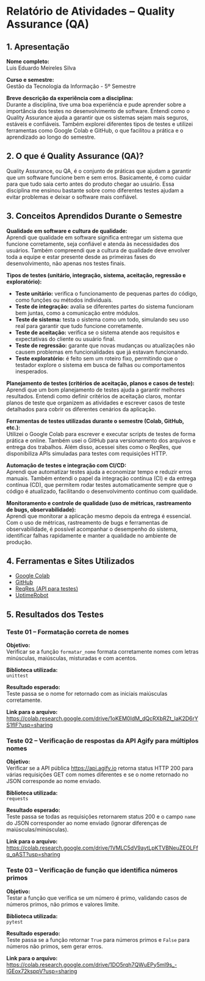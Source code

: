 # Relatório de Atividades – Quality Assurance (QA)

## 1. Apresentação

**Nome completo:**  
Luis Eduardo Meireles Silva

**Curso e semestre:**  
Gestão da Tecnologia da Informação - 5º Semestre

**Breve descrição da experiência com a disciplina:**  
Durante a disciplina, tive uma boa experiência e pude aprender sobre a importância dos testes no desenvolvimento de software. Entendi como o Quality Assurance ajuda a garantir que os sistemas sejam mais seguros, estáveis e confiáveis. Também explorei diferentes tipos de testes e utilizei ferramentas como Google Colab e GitHub, o que facilitou a prática e o aprendizado ao longo do semestre.


## 2. O que é Quality Assurance (QA)?

Quality Assurance, ou QA, é o conjunto de práticas que ajudam a garantir que um software funcione bem e sem erros. Basicamente, é como cuidar para que tudo saia certo antes do produto chegar ao usuário. Essa disciplina me ensinou bastante sobre como diferentes testes ajudam a evitar problemas e deixar o software mais confiável.


## 3. Conceitos Aprendidos Durante o Semestre

**Qualidade em software e cultura de qualidade:**  
Aprendi que qualidade em software significa entregar um sistema que funcione corretamente, seja confiável e atenda às necessidades dos usuários. Também compreendi que a cultura de qualidade deve envolver toda a equipe e estar presente desde as primeiras fases do desenvolvimento, não apenas nos testes finais.

**Tipos de testes (unitário, integração, sistema, aceitação, regressão e exploratório):**

- **Teste unitário:** verifica o funcionamento de pequenas partes do código, como funções ou métodos individuais.  
- **Teste de integração:** avalia se diferentes partes do sistema funcionam bem juntas, como a comunicação entre módulos.  
- **Teste de sistema:** testa o sistema como um todo, simulando seu uso real para garantir que tudo funcione corretamente.  
- **Teste de aceitação:** verifica se o sistema atende aos requisitos e expectativas do cliente ou usuário final.  
- **Teste de regressão:** garante que novas mudanças ou atualizações não causem problemas em funcionalidades que já estavam funcionando.  
- **Teste exploratório:** é feito sem um roteiro fixo, permitindo que o testador explore o sistema em busca de falhas ou comportamentos inesperados.

**Planejamento de testes (critérios de aceitação, planos e casos de teste):**  
Aprendi que um bom planejamento de testes ajuda a garantir melhores resultados. Entendi como definir critérios de aceitação claros, montar planos de teste que organizem as atividades e escrever casos de teste detalhados para cobrir os diferentes cenários da aplicação.

**Ferramentas de testes utilizadas durante o semestre (Colab, GitHub, etc.):**  
Utilizei o Google Colab para escrever e executar scripts de testes de forma prática e online. Também usei o GitHub para versionamento dos arquivos e entrega dos trabalhos. Além disso, acessei sites como o ReqRes, que disponibiliza APIs simuladas para testes com requisições HTTP.

**Automação de testes e integração com CI/CD:**  
Aprendi que automatizar testes ajuda a economizar tempo e reduzir erros manuais. Também entendi o papel da integração contínua (CI) e da entrega contínua (CD), que permitem rodar testes automaticamente sempre que o código é atualizado, facilitando o desenvolvimento contínuo com qualidade.

**Monitoramento e controle de qualidade (uso de métricas, rastreamento de bugs, observabilidade):**  
Aprendi que monitorar a aplicação mesmo depois da entrega é essencial. Com o uso de métricas, rastreamento de bugs e ferramentas de observabilidade, é possível acompanhar o desempenho do sistema, identificar falhas rapidamente e manter a qualidade no ambiente de produção.


## 4. Ferramentas e Sites Utilizados

- [Google Colab](https://colab.research.google.com/)
- [GitHub](https://github.com/)
- [ReqRes (API para testes)](https://reqres.in/)
- [UptimeRobot](https://uptimerobot.com/)


## 5. Resultados dos Testes

### Teste 01 – Formatação correta de nomes

**Objetivo:**  
Verificar se a função `formatar_nome` formata corretamente nomes com letras minúsculas, maiúsculas, misturadas e com acentos.

**Biblioteca utilizada:**  
`unittest`

**Resultado esperado:**  
Teste passa se o nome for retornado com as iniciais maiúsculas corretamente.

**Link para o arquivo:**  
https://colab.research.google.com/drive/1oKEM0IdM_dQcRXbRZt_IaK2D6rYS1flF?usp=sharing


### Teste 02 – Verificação de respostas da API Agify para múltiplos nomes

**Objetivo:**  
Verificar se a API pública https://api.agify.io retorna status HTTP 200 para várias requisições GET com nomes diferentes e se o nome retornado no JSON corresponde ao nome enviado.

**Biblioteca utilizada:**  
`requests`

**Resultado esperado:**  
Teste passa se todas as requisições retornarem status 200 e o campo `name` do JSON corresponder ao nome enviado (ignorar diferenças de maiúsculas/minúsculas).

**Link para o arquivo:**  
https://colab.research.google.com/drive/1VMLC5dV9aytLpKTVBNeuZEOLFfq_qAST?usp=sharing


### Teste 03 – Verificação de função que identifica números primos

**Objetivo:**  
Testar a função que verifica se um número é primo, validando casos de números primos, não primos e valores limite.

**Biblioteca utilizada:**  
`pytest`

**Resultado esperado:**  
Teste passa se a função retornar `True` para números primos e `False` para números não primos, sem gerar erros.

**Link para o arquivo:**  
https://colab.research.google.com/drive/1DO5rqh7QWuEPy5mI9s_-lGEox72ksppV?usp=sharing
